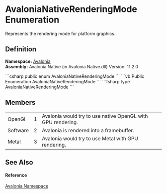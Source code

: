 # AvaloniaNativeRenderingMode Enumeration


Represents the rendering mode for platform graphics.



## Definition
**Namespace:** <a href="N_Avalonia">Avalonia</a>  
**Assembly:** Avalonia.Native (in Avalonia.Native.dll) Version: 11.2.0

<Tabs groupId="api-code-preview">
<TabItem value="csharp" label="C#">
```csharp
public enum AvaloniaNativeRenderingMode
```
</TabItem>
<TabItem value="vb" label="VB">
```vb
Public Enumeration AvaloniaNativeRenderingMode
```
</TabItem>
<TabItem value="fsharp" label="F#">
```fsharp
type AvaloniaNativeRenderingMode
```
</TabItem>
</Tabs>



## Members
<table>
<tr>
<td>OpenGl</td>
<td>1</td>
<td>Avalonia would try to use native OpenGL with GPU rendering.</td>
</tr>
<tr>
<td>Software</td>
<td>2</td>
<td>Avalonia is rendered into a framebuffer.</td>
</tr>
<tr>
<td>Metal</td>
<td>3</td>
<td>Avalonia would try to use Metal with GPU rendering.</td>
</tr>
</table>

## See Also


#### Reference
<a href="N_Avalonia">Avalonia Namespace</a>  
